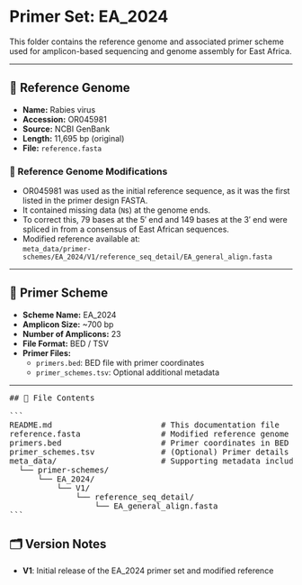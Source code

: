 # Primer Set: EA_2024

This folder contains the reference genome and associated primer scheme used for amplicon-based sequencing and genome assembly for East Africa.

---

## 📌 Reference Genome

- **Name:** Rabies virus
- **Accession:** OR045981
- **Source:** NCBI GenBank
- **Length:** 11,695 bp (original)
- **File:** `reference.fasta`

### 🔧 Reference Genome Modifications

- OR045981 was used as the initial reference sequence, as it was the first listed in the primer design FASTA.
- It contained missing data (`N`s) at the genome ends.
- To correct this, 79 bases at the 5′ end and 149 bases at the 3′ end were spliced in from a consensus of East African sequences.
- Modified reference available at:  
  `meta_data/primer-schemes/EA_2024/V1/reference_seq_detail/EA_general_align.fasta`

---

## 🧬 Primer Scheme

- **Scheme Name:** EA_2024
- **Amplicon Size:** ~700 bp
- **Number of Amplicons:** 23
- **File Format:** BED / TSV
- **Primer Files:**
  - `primers.bed`: BED file with primer coordinates
  - `primer_schemes.tsv`: Optional additional metadata

---

<pre>
## 📁 File Contents

```
README.md                       # This documentation file
reference.fasta                 # Modified reference genome (FASTA)
primers.bed                     # Primer coordinates in BED format
primer_schemes.tsv              # (Optional) Primer details
meta_data/                      # Supporting metadata including alignment and reference modification
  └── primer-schemes/
      └── EA_2024/
          └── V1/
              └── reference_seq_detail/
                  └── EA_general_align.fasta
```
</pre>


## 🗂️ Version Notes

- **V1**: Initial release of the EA_2024 primer set and modified reference